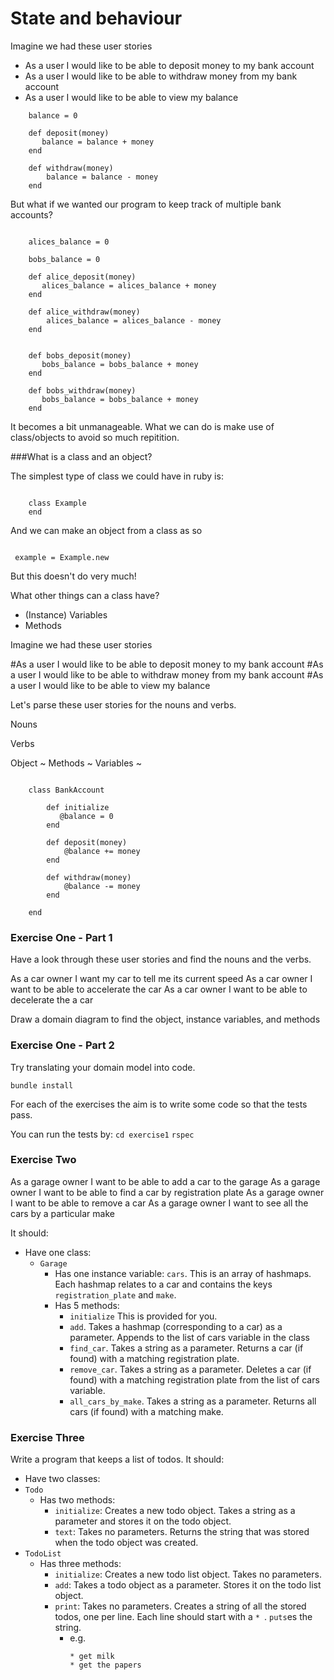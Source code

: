 # State and behaviour

Imagine we had these user stories

 - As a user I would like to be able to deposit money to my bank account
 - As a user I would like to be able to withdraw money from my bank account
 - As a user I would like to be able to view my balance

```$xslt
    balance = 0
    
    def deposit(money)
       balance = balance + money
    end
    
    def withdraw(money)
        balance = balance - money
    end    

```

But what if we wanted our program to keep track of multiple bank accounts?


```$xslt

    alices_balance = 0
    
    bobs_balance = 0
    
    def alice_deposit(money)
       alices_balance = alices_balance + money
    end
    
    def alice_withdraw(money)
        alices_balance = alices_balance - money
    end  
    
    
    def bobs_deposit(money)
       bobs_balance = bobs_balance + money
    end

    def bobs_withdraw(money)
       bobs_balance = bobs_balance + money
    end
```

It becomes a bit unmanageable. What we can do is make use of class/objects to avoid so much repitition.


###What is a class and an object?

The simplest type of class we could have in ruby is:


```$xslt

    class Example
    end

```
And we can make an object from a class as so

```$xslt

 example = Example.new
```

But this doesn't do very much! 


What other things can a class have?

 - (Instance) Variables
 - Methods
 
Imagine we had these user stories

#As a user I would like to be able to deposit money to my bank account
#As a user I would like to be able to withdraw money from my bank account
#As a user I would like to be able to view my balance

Let's parse these user stories for the nouns and verbs.

Nouns

Verbs


Object ~
Methods ~
Variables ~




```$xslt

    class BankAccount
    
        def initialize
           @balance = 0
        end
        
        def deposit(money)
            @balance += money
        end  
        
        def withdraw(money)
            @balance -= money
        end
            
    end

```




### Exercise One - Part 1

Have a look through these user stories and find the nouns and the verbs.

As a car owner I want my car to tell me its current speed
As a car owner I want to be able to accelerate the car
As a car owner I want to be able to decelerate the a car

Draw a domain diagram to find the object, instance variables, and methods


### Exercise One - Part 2

Try translating your domain model into code.

`bundle install`

For each of the exercises the aim is to write some code so that the tests pass.

You can run the tests by:
`cd exercise1`
`rspec`


### Exercise Two

As a garage owner I want to be able to add a car to the garage
As a garage owner I want to be able to find a car by registration plate
As a garage owner I want to be able to remove a car
As a garage owner I want to see all the cars by a particular make

It should:
* Have one class:
  * `Garage`
    * Has one instance variable:
      `cars`. This is an array of hashmaps. Each hashmap relates to a car and
      contains the keys `registration_plate` and `make`.
    * Has 5 methods:
      * `initialize` This is provided for you.
      * `add`. Takes a hashmap (corresponding to a car) as a parameter. Appends to the list of cars variable in the class
      * `find_car`. Takes a string as a parameter. Returns a car (if found) with a matching registration plate.
      * `remove_car`. Takes a string as a parameter. Deletes a car (if found) with
      a matching registration plate from the list of cars variable.
      * `all_cars_by_make`. Takes a string as a parameter. Returns all cars (if found) with a matching make.


### Exercise Three

Write a program that keeps a list of todos. It should:
* Have two classes:
 * `Todo`
   * Has two methods:
     * `initialize`: Creates a new todo object. Takes a string as a
       parameter and stores it on the todo object.
     * `text`: Takes no parameters. Returns the string that was
       stored when the todo object was created.
 * `TodoList`
   * Has three methods:
     * `initialize`: Creates a new todo list object. Takes no parameters.
     * `add`: Takes a todo object as a parameter.  Stores it on the
       todo list object.
     * `print`: Takes no parameters.  Creates a string of all the
       stored todos, one per line.  Each line should start with a
       `* `.  `puts`es the string.
       * e.g.
         ```
         * get milk
         * get the papers
         ```
